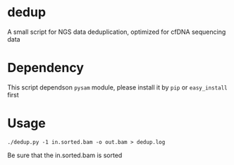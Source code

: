 # dedup
A small script for NGS data deduplication, optimized for cfDNA sequencing data

# Dependency
This script dependson `pysam` module, please install it by `pip` or `easy_install` first

# Usage
```shell
./dedup.py -1 in.sorted.bam -o out.bam > dedup.log
```
Be sure that the in.sorted.bam is sorted
